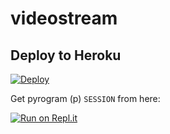 # videostream

## Deploy to Heroku
[![Deploy](https://www.herokucdn.com/deploy/button.svg)](https://heroku.com/deploy?template=https://github.com/Dev3yad/videostreambot-o)

Get pyrogram (p)  `SESSION` from here:

[![Run on Repl.it](https://repl.it/badge/github/ChankitSaini/GenerateStringSession)](https://replit.com/@Ahmedyad/GenerateStringSession)
